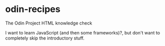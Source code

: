 # odin-recipes
The Odin Project HTML knowledge check

I want to learn JavaScript (and then some frameworks)?, but don't want to
completely skip the introductory stuff.
